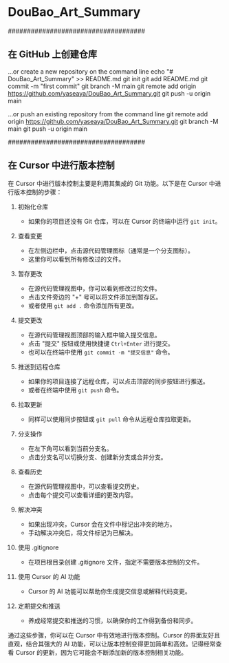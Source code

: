 # DouBao_Art_Summary
####################################
## 在 GitHub 上创建仓库


…or create a new repository on the command line
echo "# DouBao_Art_Summary" >> README.md
git init
git add README.md
git commit -m "first commit"
git branch -M main
git remote add origin https://github.com/yaseaya/DouBao_Art_Summary.git
git push -u origin main


…or push an existing repository from the command line
git remote add origin https://github.com/yaseaya/DouBao_Art_Summary.git
git branch -M main
git push -u origin main


####################################

## 在 Cursor 中进行版本控制

在 Cursor 中进行版本控制主要是利用其集成的 Git 功能。以下是在 Cursor 中进行版本控制的步骤：

1. 初始化仓库
   - 如果你的项目还没有 Git 仓库，可以在 Cursor 的终端中运行 `git init`。

2. 查看变更
   - 在左侧边栏中，点击源代码管理图标（通常是一个分支图标）。
   - 这里你可以看到所有修改过的文件。

3. 暂存更改
   - 在源代码管理视图中，你可以看到修改过的文件。
   - 点击文件旁边的 "+" 号可以将文件添加到暂存区。
   - 或者使用 `git add .` 命令添加所有更改。

4. 提交更改
   - 在源代码管理视图顶部的输入框中输入提交信息。
   - 点击 "提交" 按钮或使用快捷键 `Ctrl+Enter` 进行提交。
   - 也可以在终端中使用 `git commit -m "提交信息"` 命令。

5. 推送到远程仓库
   - 如果你的项目连接了远程仓库，可以点击顶部的同步按钮进行推送。
   - 或者在终端中使用 `git push` 命令。

6. 拉取更新
   - 同样可以使用同步按钮或 `git pull` 命令从远程仓库拉取更新。

7. 分支操作
   - 在左下角可以看到当前分支名。
   - 点击分支名可以切换分支、创建新分支或合并分支。

8. 查看历史
   - 在源代码管理视图中，可以查看提交历史。
   - 点击每个提交可以查看详细的更改内容。

9. 解决冲突
   - 如果出现冲突，Cursor 会在文件中标记出冲突的地方。
   - 手动解决冲突后，将文件标记为已解决。

10. 使用 .gitignore
    - 在项目根目录创建 .gitignore 文件，指定不需要版本控制的文件。

11. 使用 Cursor 的 AI 功能
    - Cursor 的 AI 功能可以帮助你生成提交信息或解释代码变更。

12. 定期提交和推送
    - 养成经常提交和推送的习惯，以确保你的工作得到备份和同步。

通过这些步骤，你可以在 Cursor 中有效地进行版本控制。Cursor 的界面友好且直观，结合其强大的 AI 功能，可以让版本控制变得更加简单和高效。记得经常查看 Cursor 的更新，因为它可能会不断添加新的版本控制相关功能。